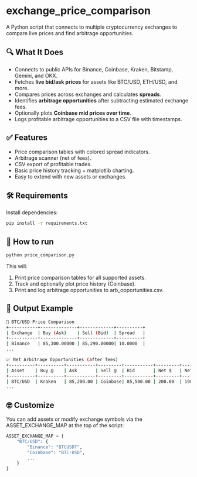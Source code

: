 # exchange_price_comparison

A Python script that connects to multiple cryptocurrency exchanges to compare live prices and find arbitrage opportunities.

## 🔍 What It Does

- Connects to public APIs for Binance, Coinbase, Kraken, Bitstamp, Gemini, and OKX.
- Fetches **live bid/ask prices** for assets like BTC/USD, ETH/USD, and more.
- Compares prices across exchanges and calculates **spreads**.
- Identifies **arbitrage opportunities** after subtracting estimated exchange fees.
- Optionally plots **Coinbase mid prices over time**.
- Logs profitable arbitrage opportunities to a CSV file with timestamps.

## ✅ Features

- Price comparison tables with colored spread indicators.
- Arbitrage scanner (net of fees).
- CSV export of profitable trades.
- Basic price history tracking + matplotlib charting.
- Easy to extend with new assets or exchanges.

## 🛠 Requirements

Install dependencies:

```bash
pip install -r requirements.txt
```

## 🚀 How to run

```bash 
python price_comparison.py
```

This will:
1. Print price comparison tables for all supported assets.
2. Track and optionally plot price history (Coinbase).
3. Print and log arbitrage opportunities to arb_opportunities.csv.

## 📁 Output Example

```bash
🚀 BTC/USD Price Comparison
+-----------+--------------+-------------+----------+
| Exchange  | Buy (Ask)    | Sell (Bid)  | Spread   |
+-----------+--------------+-------------+----------+
| Binance   | 85,300.00000 | 85,290.00000| 10.0000  |
...

📈 Net Arbitrage Opportunities (after fees)
+----------+----------+-----------+---------+-----------+---------+-------------+
| Asset    | Buy @    | Ask       | Sell @  | Bid       | Net $   | Net Spread |
+----------+----------+-----------+---------+-----------+---------+-------------+
| BTC/USD  | Kraken   | 85,200.00 | Coinbase| 85,500.00 | 200.00  | 198.70      |
...
```

## 🤓 Customize

You can add assets or modify exchange symbols via the ASSET_EXCHANGE_MAP at the top of the script:

```python
ASSET_EXCHANGE_MAP = {
    "BTC/USD": {
        "Binance": "BTCUSDT",
        "Coinbase": "BTC-USD",
        ...
    }
}
```